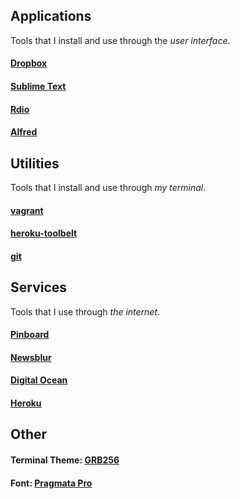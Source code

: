 ## Applications

Tools that I install and use through the *user interface*.

#### [Dropbox](https://www.dropbox.com)

#### [Sublime Text](http://www.sublimetext.com)

#### [Rdio](http://www.rdio.com)

#### [Alfred](http://www.alfredapp.com)


## Utilities

Tools that I install and use through *my terminal*.

#### [vagrant](https://github.com/mitchellh/vagrant)

#### [heroku-toolbelt](https://toolbelt.heroku.com/)

#### [git](https://github.com/git/git)


## Services

Tools that I use through *the internet*.

#### [Pinboard](https://pinboard.in/u:taylorlapeyre)

#### [Newsblur](http://newsblur.com)

#### [Digital Ocean](https://www.digitalocean.com/)

#### [Heroku](http://heroku.com)

## Other

#### Terminal Theme: [GRB256](https://github.com/garybernhardt/destroy-all-software-extras/tree/master/das-0030-some-vim-tips)

#### Font: [Pragmata Pro](http://www.fsd.it/fonts/pragmatapro.htm)

